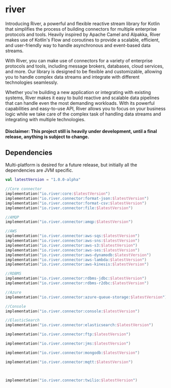 # river

Introducing River, a powerful and flexible reactive stream library for Kotlin that simplifies the process of building connectors for multiple enterprise protocols and tools. Heavily inspired by Apache Camel and Alpakka, River makes use of Kotlin's Flow and coroutines to provide a scalable, efficient, and user-friendly way to handle asynchronous and event-based data streams.

With River, you can make use of connectors for a variety of enterprise protocols and tools, including message brokers, databases, cloud services, and more. Our library is designed to be flexible and customizable, allowing you to handle complex data streams and integrate with different technologies seamlessly.

Whether you're building a new application or integrating with existing systems, River makes it easy to build reactive and scalable data pipelines that can handle even the most demanding workloads. With its powerful capabilities and easy-to-use API, River allows you to focus on your business logic while we take care of the complex task of handling data streams and integrating with multiple technologies.

#### Disclaimer: This project still is heavily under development, until a final release, anything is subject to change.

## Dependencies

Multi-platform is desired for a future release, but initially all the dependencies are JVM specific.

```kotlin
val latestVersion = "1.0.0-alpha"

//Core connector
implementation("io.river:core:$latestVersion")
implementation("io.river.connector:format-json:$latestVersion")
implementation("io.river.connector:format-csv:$latestVersion")
implementation("io.river.connector:file:$latestVersion")

//AMQP
implementation("io.river.connector:amqp:$latestVersion")

//AWS
implementation("io.river.connector:aws-sqs:$latestVersion")
implementation("io.river.connector:aws-sns:$latestVersion")
implementation("io.river.connector:aws-s3:$latestVersion")
implementation("io.river.connector:aws-ses:$latestVersion")
implementation("io.river.connector:aws-dynamodb:$latestVersion")
implementation("io.river.connector:aws-lambda:$latestVersion")
implementation("io.river.connector:aws-kinesis:$latestVersion")

//RDBMS
implementation("io.river.connector:rdbms-jdbc:$latestVersion")
implementation("io.river.connector:rdbms-r2dbc:$latestVersion")

//Azure
implementation("io.river.connector:azure-queue-storage:$latestVersion")

//Console
implementation("io.river.connector:console:$latestVersion")

//ElasticSearch
implementation("io.river.connector:elasticsearch:$latestVersion")

implementation("io.river.connector:ftp:$latestVersion")

implementation("io.river.connector:jms:$latestVersion")

implementation("io.river.connector:mongodb:$latestVersion")

implementation("io.river.connector:mqtt:$latestVersion")



implementation("io.river.connector:twilio:$latestVersion")
```
